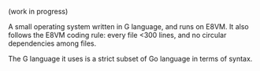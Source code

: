 (work in progress)

A small operating system written in G language, and runs on E8VM. It
also follows the E8VM coding rule: every file <300 lines, and no
circular dependencies among files.

The G language it uses is a strict subset of Go language in terms of
syntax.
